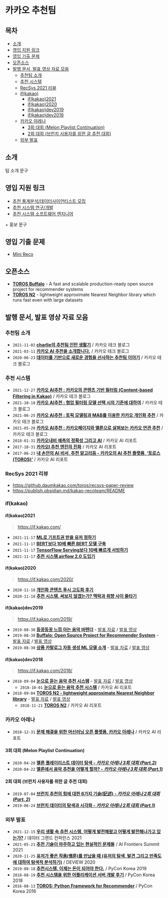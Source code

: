 # 카카오 추천팀 <!-- omit in toc -->

## 목차 <!-- omit in toc -->

- [소개](#소개)
- [영입 지원 링크](#영입-지원-링크)
- [영입 기출 문제](#영입-기출-문제)
- [오픈소스](#오픈소스)
- [발행 문서, 발표 영상 자료 모음](#발행-문서-발표-영상-자료-모음)
  - [추천팀 소개](#추천팀-소개)
  - [추천 시스템](#추천-시스템)
  - [RecSys 2021 리뷰](#recsys-2021-리뷰)
  - [if(kakao)](#ifkakao)
    - [if(kakao)2021](#ifkakao2021)
    - [if(kakao)2020](#ifkakao2020)
    - [if(kakao)dev2019](#ifkakaodev2019)
    - [if(kakao)dev2018](#ifkakaodev2018)
  - [카카오 아레나](#카카오-아레나)
    - [3회 대회 (Melon Playlist Continuation)](#3회-대회-melon-playlist-continuation)
    - [2회 대회 (브런치 사용자를 위한 글 추천 대회)](#2회-대회-브런치-사용자를-위한-글-추천-대회)
  - [외부 발표](#외부-발표)

## 소개

팀 소개 문구

## 영입 지원 링크

- [추천 통계분석/데이터사이언티스트 모집](https://careers.kakao.com/jobs/P-10913)
- [추천 시스템 연구/개발](https://careers.kakao.com/jobs/P-9883)
- [추천 시스템 소프트웨어 엔지니어](https://careers.kakao.com/jobs/P-10200)

\+ 홍보 문구

## 영입 기출 문제

- [Mini Reco](problem/mini_reco)

## 오픈소스

- **[TOROS Buffalo](https://github.com/kakao/buffalo)** - A fast and scalable production-ready open source project for recommender systems
- **[TOROS N2](https://github.com/kakao/n2)** - lightweight approximate Nearest Neighbor library which runs fast even with large datasets

## 발행 문서, 발표 영상 자료 모음

### 추천팀 소개

- `2021-11-02` **[charlie의 추천팀 인턴 생활기](https://tech.kakao.com/2021/11/02/charlie-internship/)** / 카카오 테크 블로그
- `2021-03-11` **[카카오 AI 추천을 소개합니다.](https://tech.kakao.com/2021/03/11/kakao-ai/)** / 카카오 테크 블로그
- `2020-06-23` **[데이터를 기반으로 새로운 경험을 선사하는 추천팀 이야기](https://tech.kakao.com/2020/06/23/recruit-algorithm-ml/)** / 카카오 테크 블로그

### 추천 시스템

- `2021-12-27` **[카카오 AI추천 : 카카오의 콘텐츠 기반 필터링 (Content-based Filtering in Kakao)](https://tech.kakao.com/2021/12/27/content-based-filtering-in-kakao/)** / 카카오 테크 블로그
- `2021-10-18` **[카카오 AI추천 : 협업 필터링 모델 선택 시의 기준에 대하여](https://tech.kakao.com/2021/10/18/collaborative-filtering/)** / 카카오 테크 블로그
- `2021-06-25` **[카카오 AI추천 : 토픽 모델링과 MAB를 이용한 카카오 개인화 추천](https://tech.kakao.com/2021/06/25/kakao-ai-recommendation-01/)** / 카카오 테크 블로그
- `2021-05-20` **[카카오 AI추천 : 카카오페이지와 멜론으로 살펴보는 카카오 연관 추천](https://tech.kakao.com/2021/05/20/kakao-ai-recommendation/)** / 카카오 테크 블로그
- `2018-01-31` **[카카오내비 예측의 정확성 그리고 AI](https://brunch.co.kr/@kakao-it/193)** / 카카오 AI 리포트
- `2017-10-31` **[카카오I 추천 엔진의 진화](https://brunch.co.kr/@kakao-it/136)** / 카카오 AI 리포트
- `2017-06-23` **[내 손안의 AI 비서, 추천 알고리듬 - 카카오의 AI 추천 플랫폼, ‘토로스(TOROS)’](https://brunch.co.kr/@kakao-it/72)** / 카카오 AI 리포트

### RecSys 2021 리뷰

- <https://github.daumkakao.com/toros/recsys-paper-review>
- <https://publish.obsidian.md/kakao-recoteam/README>

### if(kakao)

#### if(kakao)2021

> <https://if.kakao.com/>

- `2021-11-17` **[ML로 기프트권 받을 유저 정하기](https://if.kakao.com/session/26)**
- `2021-11-17` **[BERT보다 10배 빠른 BERT 모델 구축](https://if.kakao.com/session/27)**
- `2021-11-17` **[TensorFlow Serving보다 10배 빠르게 서빙하기](https://if.kakao.com/session/28)**
- `2021-11-17` **[추천 시스템 airflow 2.0 도입기](https://if.kakao.com/session/29)**

#### if(kakao)2020

> <https://if.kakao.com/2020/>

- `2020-11-18` **[개인화 콘텐츠 푸시 고도화 후기](https://if.kakao.com/2020/session/93)**
- `2020-11-18` **[추천 시스템, 써보지 않겠는가? 맥락과 취향 사이 줄타기](https://if.kakao.com/2020/session/125)**

#### if(kakao)dev2019

> <https://if.kakao.com/2019/>

- `2019-08-30` **[둥꿍둥꿍 느낌 아는 음악 바텐더](https://if.kakao.com/2019/program?sessionId=1bfc0d56-3946-4e40-9ab1-523f16d8594a)** - [발표 자료](https://mk.kakaocdn.net/dn/if-kakao/conf2019/%EB%B0%9C%ED%91%9C%EC%9E%90%EB%A3%8C_2019/T08-S01.pdf) / [발표 영상](https://mk-v1.kakaocdn.net/dn/if-kakao/conf2019/conf_video_2019/2_103_01_m1.mp4)
- `2019-08-30` **[Buffalo: Open Source Project for Recommender System](https://if.kakao.com/2019/program?sessionId=c59d4061-6914-4a65-8fb5-f0a0c6c65b93)** - [발표 자료](https://mk.kakaocdn.net/dn/if-kakao/conf2019/%EB%B0%9C%ED%91%9C%EC%9E%90%EB%A3%8C_2019/T08-S02-Buffalo.pdf) / [발표 영상](https://mk-v1.kakaocdn.net/dn/if-kakao/conf2019/conf_video_2019/2_103_02_m1.mp4)
- `2019-08-30` **[상품 카탈로그 자동 생성 ML 모델 소개](https://if.kakao.com/2019/program?sessionId=dce0dd84-d054-4b80-8013-b3d58f61bbe8)** - [발표 자료](https://mk.kakaocdn.net/dn/if-kakao/conf2019/%EB%B0%9C%ED%91%9C%EC%9E%90%EB%A3%8C_2019/T08-S04.pdf) / [발표 영상](https://mk-v1.kakaocdn.net/dn/if-kakao/conf2019/conf_video_2019/2_103_04_m1.mp4)

#### if(kakao)dev2018

> <https://if.kakao.com/2018/>

- `2018-09-04` **[눈으로 듣는 음악 추천 시스템](https://if.kakao.com/2018/program?sessionId=959a3047-0a08-4a42-99ce-35a9210ab49a)** - [발표 자료](https://mk.kakaocdn.net/dn/if-kakao/conf2018/%E1%84%82%E1%85%AE%E1%86%AB%E1%84%8B%E1%85%B3%E1%84%85%E1%85%A9%20%E1%84%83%E1%85%B3%E1%86%AE%E1%84%82%E1%85%B3%E1%86%AB%20%E1%84%8B%E1%85%B3%E1%86%B7%E1%84%8B%E1%85%A1%E1%86%A8%20%E1%84%8E%E1%85%AE%E1%84%8E%E1%85%A5%E1%86%AB%20%E1%84%89%E1%85%B5%E1%84%89%E1%85%B3%E1%84%90%E1%85%A6%E1%86%B7.pdf) / [발표 영상](http://tv.kakao.com/v/391418802)
  - `2018-10-01` **[눈으로 듣는 음악 추천 시스템](https://brunch.co.kr/@kakao-it/282)** / 카카오 AI 리포트
- `2018-09-04` **[TOROS N2 - lightweight approximate Nearest Neighbor library](https://if.kakao.com/2018/program?sessionId=ad6ea793-70e6-495c-b154-c765e6339793)** - [발표 자료](https://mk.kakaocdn.net/dn/if-kakao/conf2018/TOROS%20N2%20-%20lightweight%20approximate%20Nearest%20Neighbor%20library.pdf) / [발표 영상](http://tv.kakao.com/v/391419278)
  - `2018-11-21` **[TOROS N2](https://brunch.co.kr/@kakao-it/300)** / 카카오 AI 리포트

### 카카오 아레나

- `2018-12-31` **[문제 해결을 위한 머신러닝 오픈 플랫폼, 카카오 아레나](https://brunch.co.kr/@kakao-it/321)** / 카카오 AI 리포트

#### 3회 대회 (Melon Playlist Continuation)

- `2020-04-28` **[멜론 플레이리스트 데이터 탐색 - _카카오 아레나 3회 대회 (Part.2)_](https://brunch.co.kr/@kakao-it/343)**
- `2020-04-22` **[멜론에서 음악 추천을 어떻게 할까? - _카카오 아레나 3회 대회 (Part.1)_](https://brunch.co.kr/@kakao-it/342)**

#### 2회 대회 (브런치 사용자를 위한 글 추천 대회)

- `2019-07-04` **[브런치 추천의 힘에 대한 6가지 기술(記述) - _카카오 아레나 2회 대회 (Part. 2)_](https://brunch.co.kr/@kakao-it/333)**
- `2019-06-24` **[브런치 데이터의 탐색과 시각화 - _카카오 아레나 2회 대회 (Part.1)_](https://brunch.co.kr/@kakao-it/332)**

### 외부 발표

- `2021-12-15` **[우리 생활 속 추천 시스템, 어떻게 발전해왔고 어떻게 발전해나가고 있는가?](https://www.youtube.com/watch?v=jJfXHo7nNe8)** / 데이터 그랜드 컨퍼런스 2021
- `2021-05-21` **[추천 기술이 마주하고 있는 현실적인 문제들](https://www.youtube.com/watch?v=UUY8YEesIVY)** / AI Frontiers Summit 2021
- `2020-11-25` **[유저가 좋은 작품(웹툰)를 만났을 때 (유저의 탐색, 발견 그리고 만족도에 대하여 탐색적 분석하기)](https://deview.kr/2020/sessions/332)** / DEVIEW 2020
- `2019-08-18` **[추천시스템, 이제는 돈이 되어야 한다.](https://archive.pycon.kr/2019/program/talk-detail/?id=136)** / PyCon Korea 2019
- `2018-08-19` **[추천 시스템을 위한 어플리케이션 서버 개발 후기](https://archive.pycon.kr/2018/program/33)** / PyCon Korea 2018
- `2016-08-13` **[TOROS: Python Framework for Recommender](https://archive.pycon.kr/2016apac/program/50)** / PyCon Korea 2016

